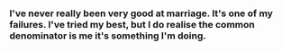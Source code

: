 ### I've never really been very good at marriage. It's one of my failures. I've tried my best, but I do realise the common denominator is me it's something I'm doing.